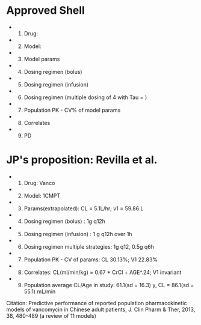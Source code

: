 Approved Shell
========================
+ 1. Drug: 
 + 2. Model:
 + 3. Model params
 + 4. Dosing regimen (bolus)
 + 5. Dosing regimen (infusion)
 + 6. Dosing regimen (multiple dosing of 4 with Tau = )
 + 7. Population PK - CV% of model params
 + 8. Correlates 
 + 9.  PD
 
JP's proposition: Revilla et al. 
==========================
 + 1. Drug: Vanco 
 + 2. Model: 1CMPT
 + 3. Params(extrapolated): CL = 5.1L/hr; v1 = 59.86 L
 + 4. Dosing regimen (bolus) : 1g q12h 
 + 5. Dosing regimen (infusion) : 1 g q12h over 1h 
 + 6. Dosing regimen multiple strategies: 1g q12, 0.5g q6h
 + 7. Population PK - CV of params: CL 30.13%; V1 22.83%
 + 8. Correlates: CL(ml/min/kg) = 0.67 * CrCl + AGE^.24; V1 invariant
 + 9. Population average CL/Age in study: 61.1(sd = 16.3) y, CL = 86.1(sd = 55.1) mL/min


Citation:
Predictive performance of reported population pharmacokinetic models of
vancomycin in Chinese adult patients, J. Clin Pharm & Ther, 2013, 38, 480-489 (a review of 11 models)
